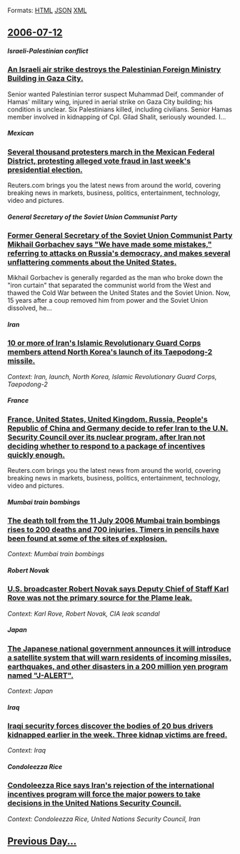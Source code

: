 
Formats: [HTML](2006/07/12/index.html)  [JSON](2006/07/12/index.json)  [XML](2006/07/12/index.xml)  

## [2006-07-12](/news/2006/07/12/index.md)

##### Israeli-Palestinian conflict
### [ An Israeli air strike destroys the Palestinian Foreign Ministry Building in Gaza City. ](/news/2006/07/12/an-israeli-air-strike-destroys-the-palestinian-foreign-ministry-building-in-gaza-city.md)
Senior wanted Palestinian terror suspect Muhammad Deif, commander of Hamas&#39; military wing, injured in aerial strike on Gaza City building; his condition is unclear. Six Palestinians killed, including civilians. Senior Hamas member involved in kidnapping of Cpl. Gilad Shalit, seriously wounded. I...

##### Mexican
### [ Several thousand protesters march in the Mexican Federal District, protesting alleged vote fraud in last week's presidential election. ](/news/2006/07/12/several-thousand-protesters-march-in-the-mexican-federal-district-protesting-alleged-vote-fraud-in-last-week-s-presidential-election.md)
Reuters.com brings you the latest news from around the world, covering breaking news in markets, business, politics, entertainment, technology, video and pictures.

##### General Secretary of the Soviet Union Communist Party
### [ Former General Secretary of the Soviet Union Communist Party Mikhail Gorbachev says "We have made some mistakes," referring to attacks on Russia's democracy, and makes several unflattering comments about the United States. ](/news/2006/07/12/former-general-secretary-of-the-soviet-union-communist-party-mikhail-gorbachev-says-we-have-made-some-mistakes-referring-to-attacks-on-r.md)
Mikhail Gorbachev is generally regarded as the man who broke down the &quot;iron curtain&quot; that separated the communist world from the West and thawed the Cold War between the United States and the Soviet Union. Now, 15 years after a coup removed him from power and the Soviet Union dissolved, he...

##### Iran
### [ 10 or more of Iran's Islamic Revolutionary Guard Corps members attend North Korea's launch of its Taepodong-2 missile. ](/news/2006/07/12/10-or-more-of-iran-s-islamic-revolutionary-guard-corps-members-attend-north-korea-s-launch-of-its-taepodong-2-missile.md)
_Context: Iran, launch, North Korea, Islamic Revolutionary Guard Corps, Taepodong-2_

##### France
### [ France, United States, United Kingdom, Russia, People's Republic of China and Germany decide to refer Iran to the U.N. Security Council over its nuclear program, after Iran not deciding whether to respond to a package of incentives quickly enough. ](/news/2006/07/12/france-united-states-united-kingdom-russia-people-s-republic-of-china-and-germany-decide-to-refer-iran-to-the-u-n-security-council-ove.md)
Reuters.com brings you the latest news from around the world, covering breaking news in markets, business, politics, entertainment, technology, video and pictures.

##### Mumbai train bombings
### [ The death toll from the 11 July 2006 Mumbai train bombings rises to 200 deaths and 700 injuries. Timers in pencils have been found at some of the sites of explosion. ](/news/2006/07/12/the-death-toll-from-the-11-july-2006-mumbai-train-bombings-rises-to-200-deaths-and-700-injuries-timers-in-pencils-have-been-found-at-some.md)
_Context: Mumbai train bombings_

##### Robert Novak
### [ U.S. broadcaster Robert Novak says Deputy Chief of Staff Karl Rove was not the primary source for the Plame leak. ](/news/2006/07/12/u-s-broadcaster-robert-novak-says-deputy-chief-of-staff-karl-rove-was-not-the-primary-source-for-the-plame-leak.md)
_Context: Karl Rove, Robert Novak, CIA leak scandal_

##### Japan
### [ The Japanese national government announces it will introduce a satellite system that will warn residents of incoming missiles, earthquakes, and other disasters in a 200 million yen program named "J-ALERT". ](/news/2006/07/12/the-japanese-national-government-announces-it-will-introduce-a-satellite-system-that-will-warn-residents-of-incoming-missiles-earthquakes.md)
_Context: Japan_

##### Iraq
### [ Iraqi security forces discover the bodies of 20 bus drivers kidnapped earlier in the week. Three kidnap victims are freed. ](/news/2006/07/12/iraqi-security-forces-discover-the-bodies-of-20-bus-drivers-kidnapped-earlier-in-the-week-three-kidnap-victims-are-freed.md)
_Context: Iraq_

##### Condoleezza Rice
### [ Condoleezza Rice says Iran's rejection of the international incentives program will force the major powers to take decisions in the United Nations Security Council. ](/news/2006/07/12/condoleezza-rice-says-iran-s-rejection-of-the-international-incentives-program-will-force-the-major-powers-to-take-decisions-in-the-united.md)
_Context: Condoleezza Rice, United Nations Security Council, Iran_

## [Previous Day...](/news/2006/07/11/index.md)

